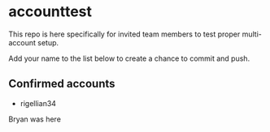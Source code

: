 # accounttest
This repo is here specifically for invited team members to test proper multi-account setup.

Add your name to the list below to create a chance to commit and push.

## Confirmed accounts

- rigellian34


Bryan was here


